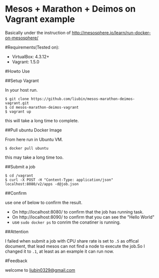 Mesos + Marathon + Deimos on Vagrant example
=============================

Basically under the instruction of http://mesosphere.io/learn/run-docker-on-mesosphere/

#Requirements(Tested on):

* VirtualBox: 4.3.12+
* Vagrant: 1.5.0

#Howto Use

##Setup Vagrant

In your host run.

```
$ git clone https://github.com/liubin/mesos-marathon-deimos-vagrant.git
$ cd mesos-marathon-deimos-vagrant
$ vagrant up
```

this will take a long time to complete.

##Pull ubuntu Docker Image

From here run in Ubuntu VM.

```
$ docker pull ubuntu
```

this may take a long time too.

##Submit a job

```
$ cd /vagrant
$ curl -X POST -H "Content-Type: application/json" localhost:8080/v2/apps -d@job.json
```

##Confirm

use one of below to confirm the result.

* On http://localhost:8080/ to confirm that the job has running task.
* On http://localhost:8090/ to confirm that you can see the "Hello World"
* use `sudo docker ps` to conrim the conatiner is running.

##Attention

I failed when submit a job with CPU share rate is set to `.5` as offical document, that lead mesos can not find a node to execute the job.So I changed it to `.1`, at least as an example it can run now.

#Feedback

welcome to liubin0329@gmail.com

